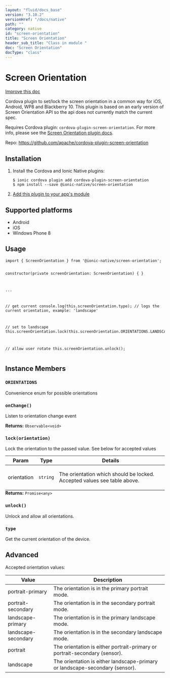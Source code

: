 ```yaml
---
layout: "fluid/docs_base"
version: "3.10.2"
versionHref: "/docs/native"
path: ""
category: native
id: "screen-orientation"
title: "Screen Orientation"
header_sub_title: "Class in module "
doc: "Screen Orientation"
docType: "class"
---
```


<h1 class="api-title">Screen Orientation</h1>

<a class="improve-v2-docs" href="http://github.com/driftyco/ionic-native/edit/master/src/@ionic-native/plugins/screen-orientation/index.ts#L2">
  Improve this doc
</a>






<p>Cordova plugin to set/lock the screen orientation in a common way for iOS, Android, WP8 and Blackberry 10.
This plugin is based on an early version of Screen Orientation API so the api does not currently match the current spec.</p>
<p>Requires Cordova plugin: <code>cordova-plugin-screen-orientation</code>. For more info, please see the <a href="https://github.com/apache/cordova-plugin-screen-orientation">Screen Orientation plugin docs</a>.</p>


<p>Repo:
  <a href="https://github.com/apache/cordova-plugin-screen-orientation">
    https://github.com/apache/cordova-plugin-screen-orientation
  </a>
</p>


<h2>Installation</h2>
<ol class="installation">
  <li>Install the Cordova and Ionic Native plugins:<br>
    <pre><code class="nohighlight">$ ionic cordova plugin add cordova-plugin-screen-orientation
$ npm install --save @ionic-native/screen-orientation
</code></pre>
  </li>
  <li><a href="https://ionicframework.com/docs/native/#Add_Plugins_to_Your_App_Module">Add this plugin to your app's module</a></li>
</ol>



<h2>Supported platforms</h2>
<ul>
  <li>Android</li><li>iOS</li><li>Windows Phone 8</li>
</ul>






<h2>Usage</h2>
<pre><code class="lang-typescript">import { ScreenOrientation } from &#39;@ionic-native/screen-orientation&#39;;

constructor(private screenOrientation: ScreenOrientation) { }

...


// get current
console.log(this.screenOrientation.type); // logs the current orientation, example: &#39;landscape&#39;

// set to landscape
this.screenOrientation.lock(this.screenOrientation.ORIENTATIONS.LANDSCAPE);

// allow user rotate
this.screenOrientation.unlock();
</code></pre>








<h2>Instance Members</h2>
<h3><a class="anchor" name="ORIENTATIONS" href="#ORIENTATIONS"></a><code>ORIENTATIONS</code></h3>

Convenience enum for possible orientations



<h3><a class="anchor" name="onChange" href="#onChange"></a><code>onChange()</code></h3>




Listen to orientation change event


<div class="return-value" markdown="1">
  <i class="icon ion-arrow-return-left"></i>
  <b>Returns:</b> <code>Observable&lt;void&gt;</code> 
</div><h3><a class="anchor" name="lock" href="#lock"></a><code>lock(orientation)</code></h3>




Lock the orientation to the passed value.
See below for accepted values
<table class="table param-table" style="margin:0;">
  <thead>
  <tr>
    <th>Param</th>
    <th>Type</th>
    <th>Details</th>
  </tr>
  </thead>
  <tbody>
  <tr>
    <td>
      orientation</td>
    <td>
      <code>string</code>
    </td>
    <td>
      <p>The orientation which should be locked. Accepted values see table above.</p>
</td>
  </tr>
  </tbody>
</table>

<div class="return-value" markdown="1">
  <i class="icon ion-arrow-return-left"></i>
  <b>Returns:</b> <code>Promise&lt;any&gt;</code> 
</div><h3><a class="anchor" name="unlock" href="#unlock"></a><code>unlock()</code></h3>




Unlock and allow all orientations.



<h3><a class="anchor" name="type" href="#type"></a><code>type</code></h3>


Get the current orientation of the device.





<h2><a class="anchor" name="advanced" href="#advanced"></a>Advanced</h2>
<p>Accepted orientation values:</p>
<table>
<thead>
<tr>
<th>Value</th>
<th>Description</th>
</tr>
</thead>
<tbody>
<tr>
<td>portrait-primary</td>
<td>The orientation is in the primary portrait mode.</td>
</tr>
<tr>
<td>portrait-secondary</td>
<td>The orientation is in the secondary portrait mode.</td>
</tr>
<tr>
<td>landscape-primary</td>
<td>The orientation is in the primary landscape mode.</td>
</tr>
<tr>
<td>landscape-secondary</td>
<td>The orientation is in the secondary landscape mode.</td>
</tr>
<tr>
<td>portrait</td>
<td>The orientation is either portrait-primary or portrait-secondary (sensor).</td>
</tr>
<tr>
<td>landscape</td>
<td>The orientation is either landscape-primary or landscape-secondary (sensor).</td>
</tr>
</tbody>
</table>





